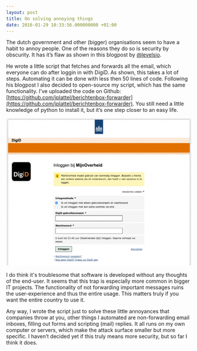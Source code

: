 ```yaml
---
layout: post
title: On solving annoying things
date: 2016-01-29 10:33:56.000000000 +01:00
---
```


The dutch government and other (bigger) organisations seem to have a habit to annoy people. One of the reasons they do so is security by obscurity. It has it’s flaw as shown in this blogpost by [@levelsio](https://levels.io/gov-y-u-suck/).

He wrote a little script that fetches and forwards all the email, which everyone can do after loggin in with DigiD. As shown, this takes a lot of steps. Automating it can be done with less then 50 lines of code. Following his blogpost I also decided to open-source my script, which has the same functionality. I’ve uploaded the code on Github: [https://github.com/jplattel/berichtenbox-forwarder](https://github.com/jplattel/berichtenbox-forwarder). You still need a little knowledge of python to install it, but it’s one step closer to an easy life.  

![mijnoverheid.nl](/img/mijnoverheid.nl_-1024x811.png)

I do think it's troublesome that software is developed without any thoughts of the end-user. It seems that this trap is especially more common in bigger IT projects. The functionality of not forwarding important messages ruins the user-experience and thus the entire usage. This matters truly if you want the entire country to use it.

Any way, I wrote the script just to solve these little annoyances that companies throw at you, other things I automated are non-forwarding email inboxes, filling out forms and scripting (mail) replies. It all runs on my own computer or servers, which make the attack surface smaller but more specific. I haven’t decided yet if this truly means more security, but so far I think it does.